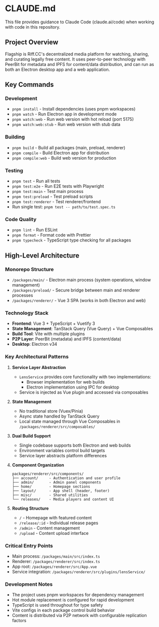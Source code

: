 # CLAUDE.md

This file provides guidance to Claude Code (claude.ai/code) when working with code in this repository.

## Project Overview

Flagship is Riff.CC's decentralized media platform for watching, sharing, and curating legally free content. It uses peer-to-peer technology with PeerBit for metadata and IPFS for content/data distribution, and can run as both an Electron desktop app and a web application.

## Key Commands

### Development
- `pnpm install` - Install dependencies (uses pnpm workspaces)
- `pnpm watch` - Run Electron app in development mode
- `pnpm watch:web` - Run web version with hot reload (port 5175)
- `pnpm watch:web:stub` - Run web version with stub data

### Building
- `pnpm build` - Build all packages (main, preload, renderer)
- `pnpm compile` - Build Electron app for distribution
- `pnpm compile:web` - Build web version for production

### Testing
- `pnpm test` - Run all tests
- `pnpm test:e2e` - Run E2E tests with Playwright
- `pnpm test:main` - Test main process
- `pnpm test:preload` - Test preload scripts
- `pnpm test:renderer` - Test renderer/frontend
- Run single test: `pnpm test -- path/to/test.spec.ts`

### Code Quality
- `pnpm lint` - Run ESLint
- `pnpm format` - Format code with Prettier
- `pnpm typecheck` - TypeScript type checking for all packages

## High-Level Architecture

### Monorepo Structure
- `/packages/main/` - Electron main process (system operations, window management)
- `/packages/preload/` - Secure bridge between main and renderer processes
- `/packages/renderer/` - Vue 3 SPA (works in both Electron and web)

### Technology Stack
- **Frontend**: Vue 3 + TypeScript + Vuetify 3
- **State Management**: TanStack Query (Vue Query) + Vue Composables
- **Build Tool**: Vite with multiple plugins
- **P2P Layer**: PeerBit (metadata) and IPFS (content/data)
- **Desktop**: Electron v34

### Key Architectural Patterns

1. **Service Layer Abstraction**
   - `LensService` provides core functionality with two implementations:
     - Browser implementation for web builds
     - Electron implementation using IPC for desktop
   - Service is injected as Vue plugin and accessed via composables

2. **State Management**
   - No traditional store (Vuex/Pinia)
   - Async state handled by TanStack Query
   - Local state managed through Vue Composables in `/packages/renderer/src/composables/`

3. **Dual Build Support**
   - Single codebase supports both Electron and web builds
   - Environment variables control build targets
   - Service layer abstracts platform differences

4. **Component Organization**
   ```
   packages/renderer/src/components/
   ├── account/     - Authentication and user profile
   ├── admin/       - Admin panel components
   ├── home/        - Homepage sections
   ├── layout/      - App shell (header, footer)
   ├── misc/        - Shared utilities
   └── releases/    - Media players and content UI
   ```

5. **Routing Structure**
   - `/` - Homepage with featured content
   - `/release/:id` - Individual release pages
   - `/admin` - Content management
   - `/upload` - Content upload interface

### Critical Entry Points
- Main process: `/packages/main/src/index.ts`
- Renderer: `/packages/renderer/src/index.ts`
- App root: `/packages/renderer/src/App.vue`
- Service integration: `/packages/renderer/src/plugins/lensService/`

### Development Notes
- The project uses pnpm workspaces for dependency management
- Hot module replacement is configured for rapid development
- TypeScript is used throughout for type safety
- Vite configs in each package control build behavior
- Content is distributed via P2P network with configurable replication factors